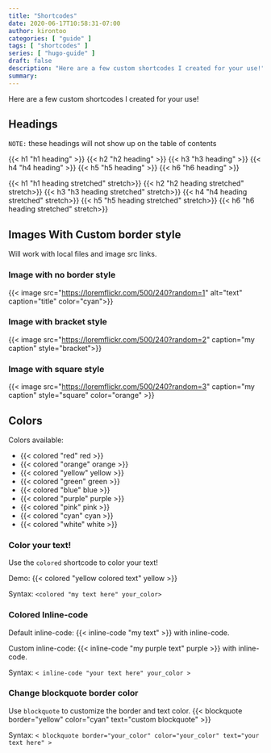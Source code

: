 ```yaml
---
title: "Shortcodes"
date: 2020-06-17T10:58:31-07:00
author: kirontoo
categories: [ "guide" ]
tags: [ "shortcodes" ]
series: [ "hugo-guide" ]
draft: false
description: "Here are a few custom shortcodes I created for your use!"
summary:
---
```


Here are a few custom shortcodes I created for your use!


## Headings
`NOTE:` these headings will not show up on the table of contents

{{< h1 "h1 heading" >}}
{{< h2 "h2 heading" >}}
{{< h3 "h3 heading" >}}
{{< h4 "h4 heading" >}}
{{< h5 "h5 heading" >}}
{{< h6 "h6 heading" >}}

{{< h1 "h1 heading stretched" stretch>}}
{{< h2 "h2 heading stretched" stretch>}}
{{< h3 "h3 heading stretched" stretch>}}
{{< h4 "h4 heading stretched" stretch>}}
{{< h5 "h5 heading stretched" stretch>}}
{{< h6 "h6 heading stretched" stretch>}}

## Images With Custom border style
Will work with local files and image src links.

### Image with no border style
{{< image src="https://loremflickr.com/500/240?random=1" alt="text" caption="title" color="cyan">}}

### Image with bracket style
{{< image src="https://loremflickr.com/500/240?random=2" caption="my caption" style="bracket">}}

### Image with square style
{{< image src="https://loremflickr.com/500/240?random=3" caption="my caption" style="square" color="orange" >}}


## Colors
Colors available:
* {{< colored "red" red >}}
* {{< colored "orange" orange >}}
* {{< colored "yellow" yellow >}}
* {{< colored "green" green >}}
* {{< colored "blue" blue >}}
* {{< colored "purple" purple >}}
* {{< colored "pink" pink >}}
* {{< colored "cyan" cyan >}}
* {{< colored "white" white >}}

### Color your text!
Use the  `colored` shortcode to color your text!

Demo: {{< colored "yellow colored text" yellow >}}

Syntax: `<colored "my text here" your_color>`

### Colored Inline-code

Default inline-code: {{< inline-code "my text" >}} with inline-code.

Custom inline-code: {{< inline-code "my purple text" purple >}} with inline-code.

Syntax: `< inline-code "your text here" your_color >`

### Change blockquote border color
Use `blockquote` to customize the border and text color.
{{< blockquote  border="yellow" color="cyan" text="custom blockquote" >}}

Syntax: ```< blockquote border="your_color" color="your_color" text="your text here" >```
